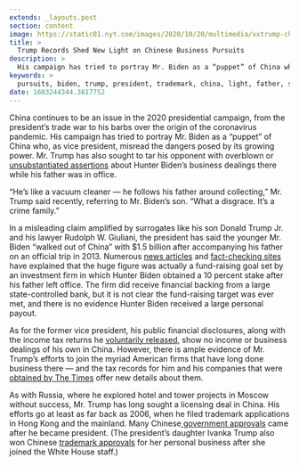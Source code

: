 ```yaml
--- 
extends: _layouts.post 
section: content 
image: https://static01.nyt.com/images/2020/10/20/multimedia/xxtrump-china-1/xxtrump-china-1-facebookJumbo.jpg 
title: > 
  Trump Records Shed New Light on Chinese Business Pursuits 
description: > 
  His campaign has tried to portray Mr. Biden as a “puppet” of China who, as vice president, misread the dangers posed by its growing power.Mr. Trump has also sought to tar his opponent with overblown or unsubstantiated assertions about Hunter Biden’s business dealings there while his father was in office.“He’s like a vacuum cleaner — he follows his father around collecting,” Mr. Trump said recently, referring to Mr. Biden’s son.As with Russia, where he explored hotel and tower projects in Moscow without success, Mr. Trump has long sought a licensing deal in China.(The president’s daughter Ivanka Trump also won Chinese trademark approvals for her personal business after she joined the White House staff.) 
keywords: > 
  pursuits, biden, trump, president, trademark, china, light, father, shed, mr, vice, records, business, hunter, chinese 
date: 1603244344.3617752 
--- 
```

<div><p class="css-158dogj evys1bk0">China continues to be an issue in the 2020 presidential campaign, from the president&#8217;s trade war to his barbs over the origin of the coronavirus pandemic. His campaign has tried to portray Mr. Biden as a &#8220;puppet&#8221; of China who, as vice president, misread the dangers posed by its growing power. Mr. Trump has also sought to tar his opponent with overblown or <a class="css-1g7m0tk" href="https://www.nytimes.com/2019/10/03/us/politics/hunter-biden-china.html?smid=nytcore-ios-share" title="">unsubstantiated assertions</a> about Hunter Biden&#8217;s business dealings there while his father was in office.</p><p class="css-158dogj evys1bk0">&#8220;He&#8217;s like a vacuum cleaner &#8212; he follows his father around collecting,&#8221; Mr. Trump said recently, referring to Mr. Biden&#8217;s son. &#8220;What a disgrace. It&#8217;s a crime family.&#8221;</p><p class="css-158dogj evys1bk0">In a misleading claim amplified by surrogates like his son Donald Trump Jr. and his lawyer Rudolph W. Giuliani, the president has said the younger Mr. Biden &#8220;walked out of China&#8221; with $1.5 billion after accompanying his father on an official trip in 2013. Numerous <a class="css-1g7m0tk" href="https://www.wsj.com/articles/what-we-know-about-hunter-bidens-dealings-in-china-11570181403" title="" rel="noopener noreferrer" target="_blank">news articles</a> and <a class="css-1g7m0tk" href="https://www.factcheck.org/2019/10/trumps-claims-about-hunter-biden-in-china/" title="" rel="noopener noreferrer" target="_blank">fact-checking sites</a> have explained that the huge figure was actually a fund-raising goal set by an investment firm in which Hunter Biden obtained a 10 percent stake after his father left office. The firm did receive financial backing from a large state-controlled bank, but it is not clear the fund-raising target was ever met, and there is no evidence Hunter Biden received a large personal payout.</p><p class="css-158dogj evys1bk0">As for the former vice president, his public financial disclosures, along with the income tax returns he <a class="css-1g7m0tk" href="https://joebiden.com/financial-disclosure/#" title="" rel="noopener noreferrer" target="_blank">voluntarily released</a>, show no income or business dealings of his own in China. However, there is ample evidence of Mr. Trump&#8217;s efforts to join the myriad American firms that have long done business there &#8212; and the tax records for him and his companies that were <a class="css-1g7m0tk" href="https://www.nytimes.com/interactive/2020/09/27/us/donald-trump-taxes.html" title="">obtained by The Times</a> offer new details about them.</p><p class="css-158dogj evys1bk0">As with Russia, where he explored hotel and tower projects in Moscow without success, Mr. Trump has long sought a licensing deal in China. His efforts go at least as far back as 2006, when he filed trademark applications in Hong Kong and the mainland. Many Chinese<a class="css-1g7m0tk" href="https://www.nytimes.com/2017/06/13/business/trump-china-trademarks.html" title=""> government approvals</a> came after he became president. (The president&#8217;s daughter Ivanka Trump also won Chinese <a class="css-1g7m0tk" href="https://www.nytimes.com/2018/05/28/business/ivanka-trump-china-trademarks.html" title="">trademark approvals</a> for her personal business after she joined the White House staff.)</p></div>